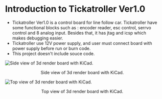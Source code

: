 # Introduction to Tickatroller Ver1.0
- Tickatroller Ver1.0 is a control board for line follow car. Tickatroller have some functional blocks such as : encoder reader, esc control, serrvo control and 8 analog input. Besides that, it has jtag and icsp which makes debugging easier.
- Tickatroller use 12V power supply, and user must connect board with power supply before run or burn code.
- This project doesn't include souce code.

![Side view of 3d render board with KiCad. ](image/sideView2.jpg)
<p align="center">
    Side view of 3d render board with KiCad.
</p>

![Top view of 3d render board with KiCad. ](image/frontImage.jpg)
<p align="center">
    Top view of 3d render board with KiCad.
</p>
